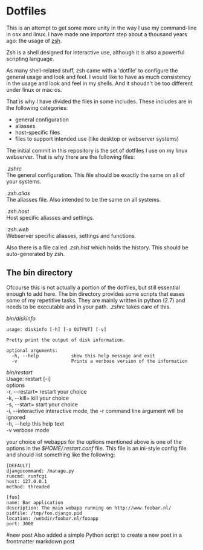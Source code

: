 # Dotfiles

This is an attempt to get some more unity in the way I use my command-line in osx and linux. I have made one important step about a thousand years ago: the usage of [zsh](http://www.zsh.org/).

Zsh is a shell designed for interactive use, although it is also a powerful scripting language.

As many shell-related stuff, zsh came with a 'dotfile' to configure the general usage and look and feel. I would like to have as much consistency in the usage and look and feel in my shells. And it shoudn't be too different under linux or mac os.

That is why I have divided the files in some includes. These includes are in the following categories:

* general configuration
* aliasses
* host-specific files
* files to support intended use (like desktop or webserver systems)

The initial commit in this repository is the set of dotfiles I use on my linux webserver. That is why there are the following files:

*.zshrc*  
The general configuration. This file should be exactly the same on all of your systems.

*.zsh.alias*  
The aliasses file. Also intended to be the same on all systems.

*.zsh.host*  
Host specific aliasses and settings.

*.zsh.web*  
Webserver specific aliasses, settings and functions.

Also there is a file called *.zsh.hist* which holds the history. This should be auto-generated by zsh.

## The bin directory
Ofcourse this is not actually a portion of the dotfiles, but still essential enough to add here. The bin directory provides some scripts that eases some of my repetitive tasks. They are mainly written in python (2.7) and needs to be executable and in your path. *.zshrc* takes care of this.

*bin/diskinfo*  

	usage: diskinfo [-h] [-o OUTPUT] [-v]  

	Pretty print the output of disk information.  

	optional arguments:  
	  -h, --help            show this help message and exit  
	  -v                    Prints a verbose version of the information  

*bin/restart*  
	Usage: restart [-i]  
	options  
  	-r, --restart=      restart your choice  
  	-k, --kill=         kill your choice  
  	-s, --start=        start your choice  
  	-i, --interactive   interactive mode, the -r command line argument will be ignored  
  	-h, --help          this help text  
  	-v                  verbose mode  

your choice of webapps for the options mentioned above is one of the options in the *$HOME/.restart.conf* file.
This file is an ini-style config file and should list something like the following:  
  
	[DEFAULT]  
	djangocommand: /manage.py  
	runcmd: runfcgi  
	host: 127.0.0.1  
	method: threaded  
	
	[foo]  
	name: Bar application  
	description: The main webapp running on http://www.foobar.nl/  
	pidfile: /tmp/foo.django.pid  
	location: /webdir/foobar.nl/fooapp  
	port: 3000  

#new post
Also added a simple Python script to create a new post in a frontmatter markdown post

